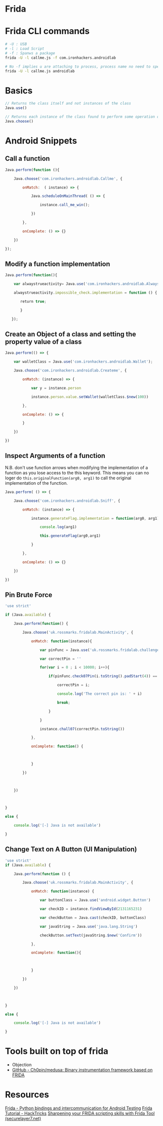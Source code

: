 # Frida
# Frida CLI commands
```bash
# -U : USB
# -l : Load Script
# -f : Spanws a package
frida -U -l callme.js -f com.ironhackers.androidlab

# No -f implies u are attaching to process, process name no need to specify package name only the last part is required
frida -U -l callme.js androidlab
```

# Basics
```js
// Returns the class itself and not instances of the class
Java.use()

// Returns each instance of the class found to perform some operation on it
Java.choose()
```

# Android Snippets
## Call a function
```js
Java.perform(function (){

    Java.choose('com.ironhackers.androidlab.Callme', {

        onMatch:  ( instance) => {

            Java.scheduleOnMainThread( () => {

                instance.call_me_win();

            })

        },

        onComplete: () => {}

    })

});
```

## Modify a function implementation
```js
Java.perform(function(){

    var alwaystrueactivity= Java.use('com.ironhackers.androidlab.Alwaystrue');

    alwaystrueactivity.impossible_check.implementation = function () {

       return true;

       }

   });
```

## Create an Object of a class and setting the property value of a class
```js
Java.perform(() => {

    var walletClass = Java.use('com.ironhackers.androidlab.Wallet');

    Java.choose('com.ironhackers.androidlab.Createme', {

        onMatch: (instance) => {

            var y = instance.person

            instance.person.value.setWallet(walletClass.$new(100))

        },

        onComplete: () => {

        }

    })  

})
```

## Inspect Arguments of a function

N.B. don't use function arrows when modifying the implementation of a function as you lose access to the this keyword. This means you can no loger do `this.originalFunction(arg0, arg1)` to call the original implementation of the function.

```js
Java.perform( () => {

    Java.choose('com.ironhackers.androidlab.Sniff', {

        onMatch: (instance) => {

            instance.generateFlag.implementation = function(arg0, arg1) {

                console.log(arg1)

                this.generateFlag(arg0,arg1)

            }

        },

        onComplete: () => {}

    })

})
```

## Pin Brute Force
```js
'use strict'

if (Java.available) {

    Java.perform(function() {

        Java.choose('uk.rossmarks.fridalab.MainActivity', {

            onMatch: function(instance){

                var pinFunc = Java.use('uk.rossmarks.fridalab.challenge_07');

                var correctPin = ''

                for(var i = 0 ; i < 10000; i++){

                    if(pinFunc.check07Pin(i.toString().padStart(4)) == true){

                        correctPin = i;

                        console.log('The correct pin is: ' + i)

                        break;

                    }

                }

                instance.chall07(correctPin.toString())

            },

            onComplete: function() {

  

            }

        })

  

    })  

  

}

else {

    console.log('[-] Java is not available')

}
```

## Change Text on A Button (UI Manipulation)
```js
'use strict'
if (Java.available) {

    Java.perform(function () {

        Java.choose('uk.rossmarks.fridalab.MainActivity', {

            onMatch: function(instance) {

                var buttonClass = Java.use('android.widget.Button')

                var checkID = instance.findViewById(2131165231)

                var checkButton = Java.cast(checkID, buttonClass)

                var javaString = Java.use('java.lang.String')

                checkButton.setText(javaString.$new('Confirm'))

            },

            onComplete: function(){

  

            }

        })

    })

  

}

else {

    console.log('[-] Java is not available')

}
```
# Tools built on top of frida
- Objection
- [GitHub - Ch0pin/medusa: Binary instrumentation framework based on FRIDA](https://github.com/Ch0pin/medusa)
# Resources
[Frida - Python bindings and intercommunication for Android Testing](https://book.hacktricks.xyz/mobile-pentesting/android-app-pentesting/frida-tutorial/frida-tutorial-2#python-1)
[Frida Tutorial - HackTricks](https://book.hacktricks.xyz/mobile-pentesting/android-app-pentesting/frida-tutorial)
[Sharpening your FRIDA scripting skills with Frida Tool (securelayer7.net)](https://blog.securelayer7.net/sharpening-your-frida-scripting-skills-with-frida-tool/)